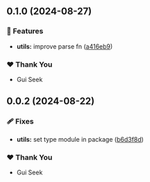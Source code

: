 ## 0.1.0 (2024-08-27)


### 🚀 Features

- **utils:** improve parse fn ([a416eb9](https://github.com/guiseek/websqnl/commit/a416eb9))


### ❤️  Thank You

- Gui Seek

## 0.0.2 (2024-08-22)


### 🩹 Fixes

- **utils:** set type module in package ([b6d3f8d](https://github.com/guiseek/websqnl/commit/b6d3f8d))


### ❤️  Thank You

- Gui Seek